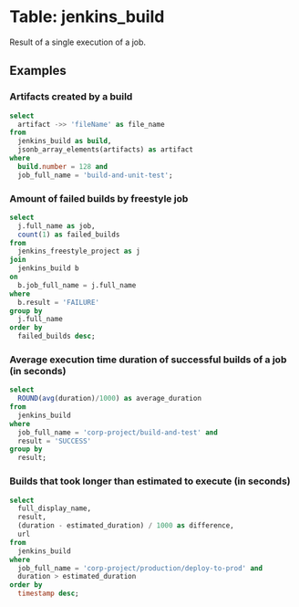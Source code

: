 # Table: jenkins_build

Result of a single execution of a job.

## Examples

### Artifacts created by a build

```sql
select
  artifact ->> 'fileName' as file_name
from
  jenkins_build as build,
  jsonb_array_elements(artifacts) as artifact
where
  build.number = 128 and
  job_full_name = 'build-and-unit-test';
```

### Amount of failed builds by freestyle job

```sql
select
  j.full_name as job,
  count(1) as failed_builds
from
  jenkins_freestyle_project as j
join
  jenkins_build b
on
  b.job_full_name = j.full_name
where
  b.result = 'FAILURE'
group by
  j.full_name
order by
  failed_builds desc;
```

### Average execution time duration of successful builds of a job (in seconds)

```sql
select
  ROUND(avg(duration)/1000) as average_duration
from
  jenkins_build
where
  job_full_name = 'corp-project/build-and-test' and
  result = 'SUCCESS'
group by
  result;
```

### Builds that took longer than estimated to execute (in seconds)

```sql
select
  full_display_name,
  result,
  (duration - estimated_duration) / 1000 as difference,
  url
from
  jenkins_build
where
  job_full_name = 'corp-project/production/deploy-to-prod' and
  duration > estimated_duration
order by
  timestamp desc;
```
